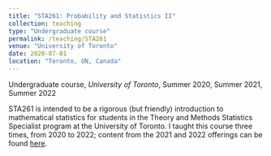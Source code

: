 ```yaml
---
title: "STA261: Probability and Statistics II"
collection: teaching
type: "Undergraduate course"
permalink: /teaching/STA261
venue: "University of Toronto"
date: 2020-07-01
location: "Toronto, ON, Canada"
---
```

<p> Undergraduate course, <i>University of Toronto</i>, Summer 2020, Summer 2021, Summer 2022 </p>

STA261 is intended to be a rigorous (but friendly) introduction to mathematical statistics for students in the Theory and Methods Statistics Specialist program at the University of Toronto. I taught this course three times, from 2020 to 2022; content from the 2021 and 2022 offerings can be found [here](https://utstat.toronto.edu/~robert/teaching/sta261/).